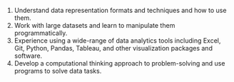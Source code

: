 1. Understand data representation formats and techniques and how to use them.
1. Work with large datasets and learn to manipulate them programmatically.
1. Experience using a wide-range of data analytics tools including Excel, Git, Python, Pandas, Tableau, and other visualization packages and software.
1. Develop a computational thinking approach to problem-solving and use programs to solve data tasks.